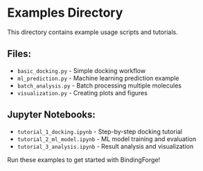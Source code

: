 # Examples Directory

This directory contains example usage scripts and tutorials.

## Files:
- `basic_docking.py` - Simple docking workflow
- `ml_prediction.py` - Machine learning prediction example
- `batch_analysis.py` - Batch processing multiple molecules
- `visualization.py` - Creating plots and figures

## Jupyter Notebooks:
- `tutorial_1_docking.ipynb` - Step-by-step docking tutorial
- `tutorial_2_ml_model.ipynb` - ML model training and evaluation
- `tutorial_3_analysis.ipynb` - Result analysis and visualization

Run these examples to get started with BindingForge!
